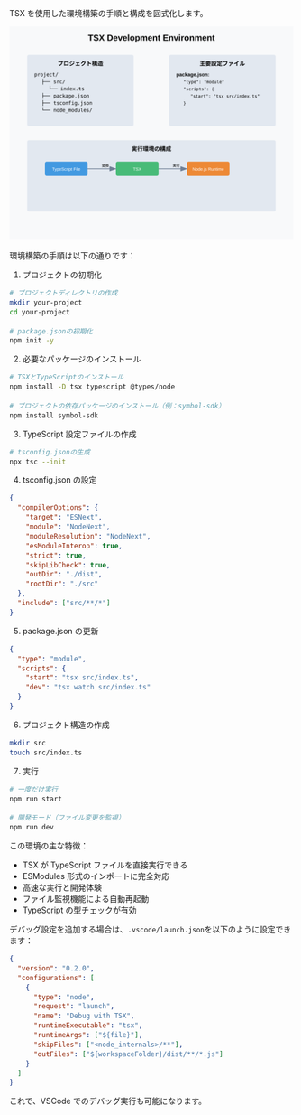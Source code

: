TSX を使用した環境構築の手順と構成を図式化します。

![TSX を使用した環境構築の手順と構成を図式化](/docs/tsx-development-environment.svg)

環境構築の手順は以下の通りです：

1. プロジェクトの初期化

```bash
# プロジェクトディレクトリの作成
mkdir your-project
cd your-project

# package.jsonの初期化
npm init -y
```

2. 必要なパッケージのインストール

```bash
# TSXとTypeScriptのインストール
npm install -D tsx typescript @types/node

# プロジェクトの依存パッケージのインストール（例：symbol-sdk）
npm install symbol-sdk
```

3. TypeScript 設定ファイルの作成

```bash
# tsconfig.jsonの生成
npx tsc --init
```

4. tsconfig.json の設定

```json
{
  "compilerOptions": {
    "target": "ESNext",
    "module": "NodeNext",
    "moduleResolution": "NodeNext",
    "esModuleInterop": true,
    "strict": true,
    "skipLibCheck": true,
    "outDir": "./dist",
    "rootDir": "./src"
  },
  "include": ["src/**/*"]
}
```

5. package.json の更新

```json
{
  "type": "module",
  "scripts": {
    "start": "tsx src/index.ts",
    "dev": "tsx watch src/index.ts"
  }
}
```

6. プロジェクト構造の作成

```bash
mkdir src
touch src/index.ts
```

7. 実行

```bash
# 一度だけ実行
npm run start

# 開発モード（ファイル変更を監視）
npm run dev
```

この環境の主な特徴：

- TSX が TypeScript ファイルを直接実行できる
- ESModules 形式のインポートに完全対応
- 高速な実行と開発体験
- ファイル監視機能による自動再起動
- TypeScript の型チェックが有効

デバッグ設定を追加する場合は、`.vscode/launch.json`を以下のように設定できます：

```json
{
  "version": "0.2.0",
  "configurations": [
    {
      "type": "node",
      "request": "launch",
      "name": "Debug with TSX",
      "runtimeExecutable": "tsx",
      "runtimeArgs": ["${file}"],
      "skipFiles": ["<node_internals>/**"],
      "outFiles": ["${workspaceFolder}/dist/**/*.js"]
    }
  ]
}
```

これで、VSCode でのデバッグ実行も可能になります。
